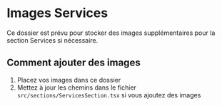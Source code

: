# Images Services

Ce dossier est prévu pour stocker des images supplémentaires pour la section Services si nécessaire.

## Comment ajouter des images
1. Placez vos images dans ce dossier
2. Mettez à jour les chemins dans le fichier `src/sections/ServicesSection.tsx` si vous ajoutez des images